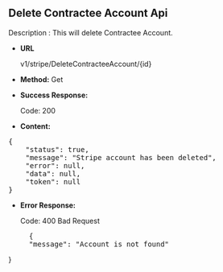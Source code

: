 **Delete Contractee Account Api**
----
Description : This will delete Contractee Account.

* **URL**

   v1/stripe/DeleteContracteeAccount/{id}

* **Method:** 
    Get

* **Success Response:**

	Code: 200 
	
* **Content:**<br />
<pre>
{
    "status": true,
    "message": "Stripe account has been deleted",
    "error": null,
    "data": null,
    "token": null
}
</pre>

* **Error Response:**

    Code: 400 Bad Request
	<pre>
	{
    "message": "Account is not found"
}







